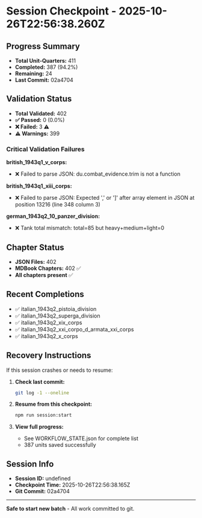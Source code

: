 # Session Checkpoint - 2025-10-26T22:56:38.260Z

## Progress Summary

- **Total Unit-Quarters:** 411
- **Completed:** 387 (94.2%)
- **Remaining:** 24
- **Last Commit:** 02a4704

## Validation Status

- **Total Validated:** 402
- **✅ Passed:** 0 (0.0%)
- **❌ Failed:** 3 ⚠️
- **⚠️ Warnings:** 399

### Critical Validation Failures

**british_1943q1_v_corps:**
  - ❌ Failed to parse JSON: du.combat_evidence.trim is not a function

**british_1943q1_xiii_corps:**
  - ❌ Failed to parse JSON: Expected ',' or ']' after array element in JSON at position 13216 (line 348 column 3)

**german_1943q2_10_panzer_division:**
  - ❌ Tank total mismatch: total=85 but heavy+medium+light=0

## Chapter Status

- **JSON Files:** 402
- **MDBook Chapters:** 402 ✅
- **All chapters present** ✅

## Recent Completions

- ✅ italian_1943q2_pistoia_division
- ✅ italian_1943q2_superga_division
- ✅ italian_1943q2_xix_corps
- ✅ italian_1943q2_xxi_corpo_d_armata_xxi_corps
- ✅ italian_1943q2_x_corps

## Recovery Instructions

If this session crashes or needs to resume:

1. **Check last commit:**
   ```bash
   git log -1 --oneline
   ```

2. **Resume from this checkpoint:**
   ```bash
   npm run session:start
   ```

3. **View full progress:**
   - See WORKFLOW_STATE.json for complete list
   - 387 units saved successfully

## Session Info

- **Session ID:** undefined
- **Checkpoint Time:** 2025-10-26T22:56:38.165Z
- **Git Commit:** 02a4704

---

**Safe to start new batch** - All work committed to git.
